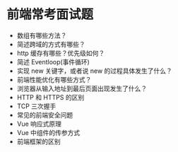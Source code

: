 # 前端常考面试题

- 数组有哪些方法？
- 简述跨域的方式有哪些？
- http 缓存有哪些？优先级如何？
- 简述 Eventloop(事件循环)
- 实现 new 关键字，或者说 new 的过程具体发生了什么？
- 前端性能优化有哪些方式？
- 浏览器从输入地址到最后页面出现发生了什么？
- HTTP 和 HTTPS 的区别
- TCP 三次握手
- 常见的前端安全问题
- Vue 响应式原理
- Vue 中组件的传参方式
- 前端框架的区别
